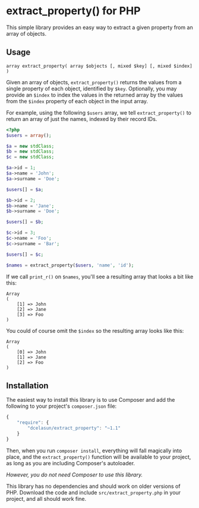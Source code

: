 # extract_property() for PHP

This simple library provides an easy way to extract a given property from an array of objects.

## Usage

```
array extract_property( array $objects [, mixed $key] [, mixed $index] )
```

Given an array of objects, `extract_property()` returns the values
from a single property of each object, identified by `$key`.
Optionally, you may provide an `$index` to index the values in the returned
array by the values from the `$index` property of each object in the input array.

For example, using the following `$users` array, we tell `extract_property()` to
return an array of just the names, indexed by their record IDs.

``` php
<?php
$users = array();

$a = new stdClass;
$b = new stdClass;
$c = new stdClass;

$a->id = 1;
$a->name = 'John';
$a->surname = 'Doe';

$users[] = $a;

$b->id = 2;
$b->name = 'Jane';
$b->surname = 'Doe';

$users[] = $b;

$c->id = 3;
$c->name = 'Foo';
$c->surname = 'Bar';

$users[] = $c;

$names = extract_property($users, 'name', 'id');
```

If we call `print_r()` on `$names`, you'll see a resulting array that looks
a bit like this:

``` text
Array
(
    [1] => John
    [2] => Jane
    [3] => Foo
)
```

You could of course omit the `$index` so the resulting array looks like this:

``` text
Array
(
    [0] => John
    [1] => Jane
    [2] => Foo
)
```


## Installation

The easiest way to install this library is to use Composer and add the following
to your project's `composer.json` file:

``` javascript
{
    "require": {
        "dcelasun/extract_property": "~1.1"
    }
}
```

Then, when you run `composer install`, everything will fall magically into place,
and the `extract_property()` function will be available to your project, as long as
you are including Composer's autoloader.

_However, you do not need Composer to use this library._

This library has no dependencies and should work on older versions of PHP.
Download the code and include `src/extract_property.php` in your project, and all
should work fine.
